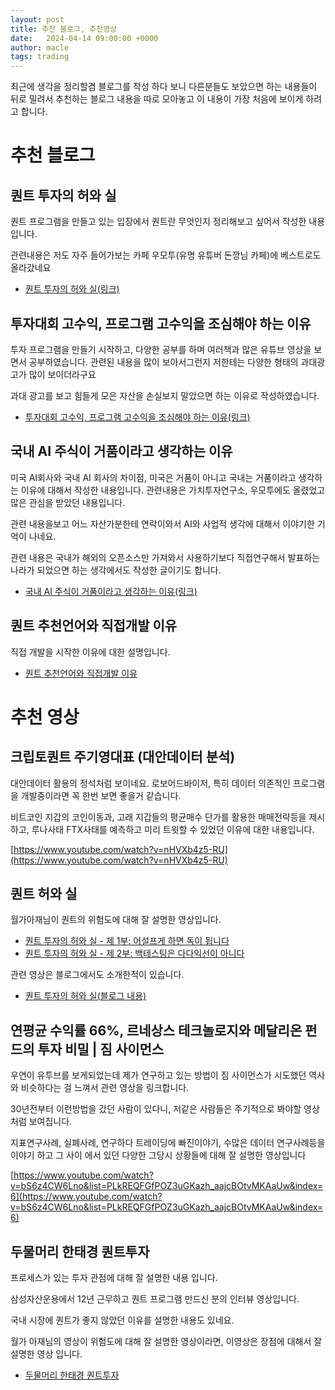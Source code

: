 ```yaml
---
layout: post
title: 추천 블로그, 추천영상
date:   2024-04-14 09:00:00 +0000
author: macle
tags: trading
---
```


최근에 생각을 정리할겸 블로그를 작성 하다 보니 다른분들도 보았으면 하는 내용들이 뒤로 밀려서 추천하는 블로그 내용을 따로 모아놓고 이 내용이 가장 처음에 보이게 하려고 합니다.

# 추천 블로그
## 퀀트 투자의 허와 실
퀀트 프로그램을 만들고 있는 입장에서 퀀트란 무엇인지 정리해보고 싶어서 작성한 내용입니다.

관련내용은 저도 자주 들어가보는 카페 우모투(유명 유튜버 돈깡님 카페)에 베스트로도 올라갔네요

- [퀀트 투자의 허와 실(링크)](https://runon.io/2024/04/09/quant_good_bad/)

## 투자대회 고수익, 프로그램 고수익을 조심해야 하는 이유
투자 프로그램을 만들기 시작하고, 다양한 공부를 하며 여러책과 많은 유튜브 영상을 보면서 공부하였습니다. 관련된 내용을 많이 보아서그런지 저한테는 다양한 형태의 과대광고가 많이 보이더라구요

과대 광고를 보고 힘들게 모은 자산을 손실보지 말았으면 하는 이유로 작성하였습니다.

- [투자대회 고수익, 프로그램 고수익을 조심해야 하는 이유(링크)](https://runon.io/2024/04/12/high_profit_advertising/)

## 국내 AI 주식이 거품이라고 생각하는 이유

미국 AI회사와 국내 AI 회사의 차이점, 미국은 거품이 아니고 국내는 거품이라고 생각하는 이유에 대해서 작성한 내용입니다. 관련내용은 가치투자연구소, 우모투에도 올렸었고 많은 관심을 받았던 내용입니다.

관련 내용을보고 어느 자산가분한테 연락이와서 AI와 사업적 생각에 대해서 이야기한 기억이 나네요.

관련 내용은 국내가 해외의 오픈소스만 가져와서 사용하기보다 직접연구해서 발표하는 나라가 되었으면 하는 생각에서도 작성한 글이기도 합니다.

- [국내 AI 주식이 거품이라고 생각하는 이유(링크)](https://runon.io/2023/06/01/ai_bubble/)

## 퀀트 추천언어와 직접개발 이유
직접 개발을 시작한 이유에 대한 설명입니다.

- [퀀트 추천언어와 직접개발 이유](https://runon.io/2024/03/19/language_reason/)

# 추천 영상

## 크립토퀀트 주기영대표 (대안데이터 분석)

대안데이터 활용의 정석처럼 보이네요. 로보어드바이저, 특히 데이터 의존적인 프로그램을 개발중이라면 꼭 한번 보면 좋을거 같습니다.

비트코인 지갑의 코인이동과, 고래 지갑들의 평균매수 단가를 활용한 매매전략등을 제시하고, 루나사태 FTX사태를 예측하고 미리 트윗할 수 있었던 이유에 대한 내용입니다.

[https://www.youtube.com/watch?v=nHVXb4z5-RU](https://www.youtube.com/watch?v=nHVXb4z5-RU)

## 퀀트 허와 실
월가아재님이 퀀트의 위험도에 대해 잘 설명한 영상입니다.
- [퀀트 투자의 허와 실 - 제 1부: 어설프게 하면 독이 됩니다](https://www.youtube.com/watch?v=BFkPzl1uziE)
- [퀀트 투자의 허와 실 - 제 2부: 백테스팅은 다다익선이 아니다](https://www.youtube.com/watch?v=mSBnzBD3yNw)

관련 영상은 블로그에서도 소개한적이 있습니다.
- [퀀트 투자의 허와 실(블로그 내용)](https://runon.io/2024/04/09/quant_good_bad/)

## 연평균 수익률 66%, 르네상스 테크놀로지와 메달리온 펀드의 투자 비밀 | 짐 사이먼스

우연이 유투브를 보게되었는데 제가 연구하고 있는 방법이 짐 사이먼스가 시도했던 역사와 비슷하다는 걸 느껴서 관련 영상을 링크합니다.

30년전부터 이런방법을 갔던 사람이 있다니, 저같은 사람들은 주기적으로 봐야할 영상처럼 보여집니다.

지표연구사례, 실폐사례, 연구하다 트레이딩에 빠진이야기, 수많은 데이터 연구사례등을 이야기 하고 그 사이 에서 있던 다양한 그당시 상황들에 대해 잘 설명한 영상입니다

[https://www.youtube.com/watch?v=bS6z4CW6Lno&list=PLkREQFGfPOZ3uGKazh_aajcBOtvMKAaUw&index=6](https://www.youtube.com/watch?v=bS6z4CW6Lno&list=PLkREQFGfPOZ3uGKazh_aajcBOtvMKAaUw&index=6)

## 두물머리 한태경 퀀트투자

프로세스가 있는 투자 관점에 대해 잘 설명한 내용 입니다.

삼성자산운용에서 12년 근무하고 퀀트 프로그램 만드신 분의 인터뷰 영상입니다.

국내 시장에 퀀트가 좋지 않았던 이유를 설명한 내용도 있네요.

월가 아재님의 영상이 위험도에 대해 잘 설명한 영상이라면, 이영상은 장점에 대해서 잘 설명한 영상 입니다.

- [두물머리 한태경 퀀트투자](https://www.youtube.com/watch?v=dSrsOjWvpnQ)